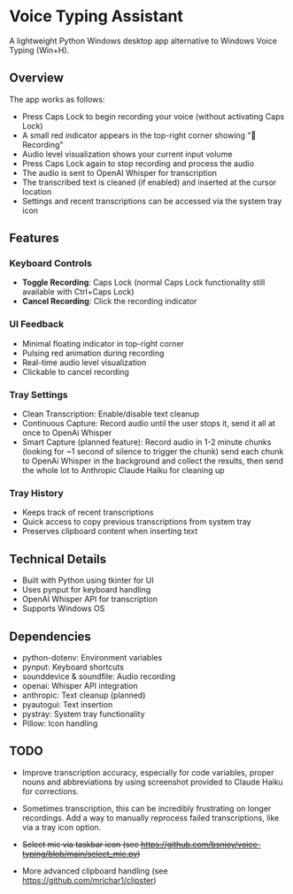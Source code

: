 # Voice Typing Assistant

A lightweight Python Windows desktop app alternative to Windows Voice Typing (Win+H).

## Overview

The app works as follows:
- Press Caps Lock to begin recording your voice (without activating Caps Lock)
- A small red indicator appears in the top-right corner showing "🎤 Recording"
- Audio level visualization shows your current input volume
- Press Caps Lock again to stop recording and process the audio
- The audio is sent to OpenAI Whisper for transcription
- The transcribed text is cleaned (if enabled) and inserted at the cursor location
- Settings and recent transcriptions can be accessed via the system tray icon

## Features

### Keyboard Controls
- **Toggle Recording**: Caps Lock (normal Caps Lock functionality still available with Ctrl+Caps Lock)
- **Cancel Recording**: Click the recording indicator

### UI Feedback
- Minimal floating indicator in top-right corner
- Pulsing red animation during recording
- Real-time audio level visualization
- Clickable to cancel recording

### Tray Settings
- Clean Transcription: Enable/disable text cleanup
- Continuous Capture: Record audio until the user stops it, send it all at once to OpenAi Whisper
- Smart Capture (planned feature): Record audio in 1-2 minute chunks (looking for ~1 second of silence to trigger the chunk) send each chunk to OpenAi Whisper in the background and collect the results, then send the whole lot to Anthropic Claude Haiku for cleaning up

### Tray History
- Keeps track of recent transcriptions
- Quick access to copy previous transcriptions from system tray
- Preserves clipboard content when inserting text

## Technical Details
- Built with Python using tkinter for UI
- Uses pynput for keyboard handling
- OpenAI Whisper API for transcription
- Supports Windows OS

## Dependencies
- python-dotenv: Environment variables
- pynput: Keyboard shortcuts
- sounddevice & soundfile: Audio recording
- openai: Whisper API integration
- anthropic: Text cleanup (planned)
- pyautogui: Text insertion
- pystray: System tray functionality
- Pillow: Icon handling

## TODO
- Improve transcription accuracy, especially for code variables, proper nouns and abbreviations by using screenshot provided to Claude Haiku for corrections.
- Sometimes transcription, this can be incredibly frustrating on longer recordings. Add a way to manually reprocess failed transcriptions, like via a tray icon option.

- ~~Select mic via taskbar icon (see https://github.com/bsnjoy/voice-typing/blob/main/select_mic.py)~~
- More advanced clipboard handling (see https://github.com/mrichar1/clipster)

